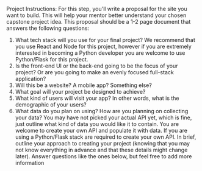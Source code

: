 Project Instructions:
For this step, you'll write a proposal for the site you want to build. This will help your
mentor better understand your chosen capstone project idea.
This proposal should be a 1-2 page document that answers the following questions:
1. What tech stack will you use for your final project? We recommend that you use
React and Node for this project, however if you are extremely interested in
becoming a Python developer you are welcome to use Python/Flask for this
project.
2. Is the front-end UI or the back-end going to be the focus of your project? Or are
you going to make an evenly focused full-stack application?
3. Will this be a website? A mobile app? Something else?
4. What goal will your project be designed to achieve?
5. What kind of users will visit your app? In other words, what is the demographic of
your users?
6. What data do you plan on using? How are you planning on collecting your data?
You may have not picked your actual API yet, which is fine, just outline what kind
of data you would like it to contain. You are welcome to create your own API and
populate it with data. If you are using a Python/Flask stack are required to create
your own API.
In brief, outline your approach to creating your project (knowing that you may not know
everything in advance and that these details might change later).
Answer questions like the ones below, but feel free to add more information
